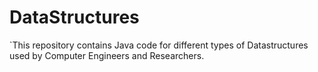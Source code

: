 # DataStructures
`This repository contains Java code  for different types of Datastructures used by Computer Engineers and Researchers. 
